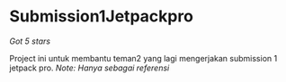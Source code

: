 # Submission1Jetpackpro

*Got 5 stars*

Project ini untuk membantu teman2 yang lagi mengerjakan submission 1 jetpack pro.
*Note: Hanya sebagai referensi*
